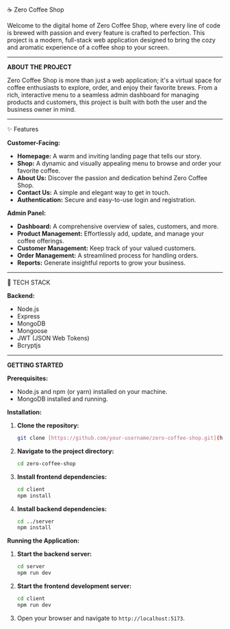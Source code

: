 ☕ Zero Coffee Shop

Welcome to the digital home of Zero Coffee Shop, where every line of code is brewed with passion and every feature is crafted to perfection. This project is a modern, full-stack web application designed to bring the cozy and aromatic experience of a coffee shop to your screen.

--------------------------------------------------------------------------------

**ABOUT THE PROJECT**

Zero Coffee Shop is more than just a web application; it's a virtual space for coffee enthusiasts to explore, order, and enjoy their favorite brews. From a rich, interactive menu to a seamless admin dashboard for managing products and customers, this project is built with both the user and the business owner in mind.

--------------------------------------------------------------------------------

✨ Features

**Customer-Facing:**
* **Homepage:** A warm and inviting landing page that tells our story.
* **Shop:** A dynamic and visually appealing menu to browse and order your favorite coffee.
* **About Us:** Discover the passion and dedication behind Zero Coffee Shop.
* **Contact Us:** A simple and elegant way to get in touch.
* **Authentication:** Secure and easy-to-use login and registration.

**Admin Panel:**
* **Dashboard:** A comprehensive overview of sales, customers, and more.
* **Product Management:** Effortlessly add, update, and manage your coffee offerings.
* **Customer Management:** Keep track of your valued customers.
* **Order Management:** A streamlined process for handling orders.
* **Reports:** Generate insightful reports to grow your business.

--------------------------------------------------------------------------------

🚀 TECH STACK

**Backend:**
* Node.js
* Express
* MongoDB
* Mongoose
* JWT (JSON Web Tokens)
* Bcryptjs

--------------------------------------------------------------------------------

**GETTING STARTED**

**Prerequisites:**
* Node.js and npm (or yarn) installed on your machine.
* MongoDB installed and running.

**Installation:**

1.  **Clone the repository:**
    ```bash
    git clone [https://github.com/your-username/zero-coffee-shop.git](https://github.com/your-username/zero-coffee-shop.git)
    ```

2.  **Navigate to the project directory:**
    ```bash
    cd zero-coffee-shop
    ```

3.  **Install frontend dependencies:**
    ```bash
    cd client
    npm install
    ```

4.  **Install backend dependencies:**
    ```bash
    cd ../server
    npm install
    ```

**Running the Application:**

1.  **Start the backend server:**
    ```bash
    cd server
    npm run dev
    ```

2.  **Start the frontend development server:**
    ```bash
    cd client
    npm run dev
    ```

3.  Open your browser and navigate to `http://localhost:5173`.
